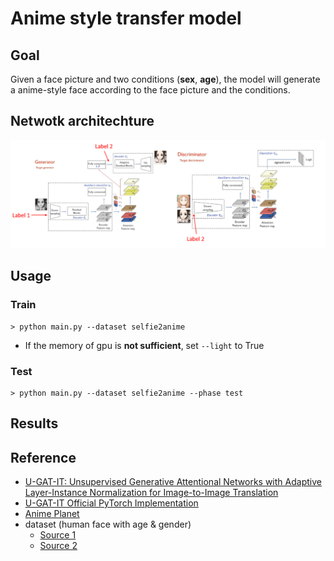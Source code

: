 # Anime style transfer model

## Goal

Given a face picture and two conditions (**sex**, **age**), the model will generate a anime-style face according to the face picture and the conditions.

## Netwotk architechture

![](/utils/network.png)

## Usage

### Train
```
> python main.py --dataset selfie2anime
```
* If the memory of gpu is **not sufficient**, set `--light` to True

### Test
```
> python main.py --dataset selfie2anime --phase test
```

## Results

## Reference

- [U-GAT-IT: Unsupervised Generative Attentional Networks with Adaptive Layer-Instance Normalization for Image-to-Image Translation](https://arxiv.org/abs/1907.10830)
- [U-GAT-IT Official PyTorch Implementation](https://github.com/znxlwm/UGATIT-pytorch)
- [Anime Planet](https://www.anime-planet.com/)
- dataset (human face with age & gender)
  - [Source 1](https://github.com/JingchunCheng/All-Age-Faces-Dataset)
  - [Source 2](https://susanqq.github.io/UTKFace/)
